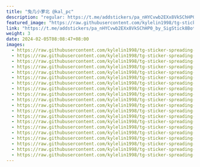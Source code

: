 ```yaml
---
title: "兔几小萝北 @kal_pc"
description: "regular: https://t.me/addstickers/pa_nHYCvwb2EXx8VkSChHP0_by_SigStick8Bot"
featured_image: "https://raw.githubusercontent.com/kylelin1998/tg-sticker-spreading-worldwide-images/main/img/f90b48d5-ab84-4ace-9eb5-a6923247833d.jpg"
link: "https://t.me/addstickers/pa_nHYCvwb2EXx8VkSChHP0_by_SigStick8Bot"
weight: 3
date: 2024-02-05T08:08:47+08:00
images:
  - https://raw.githubusercontent.com/kylelin1998/tg-sticker-spreading-worldwide-images/main/img/f90b48d5-ab84-4ace-9eb5-a6923247833d.jpg
  - https://raw.githubusercontent.com/kylelin1998/tg-sticker-spreading-worldwide-images/main/img/3f53b422-8ede-41b4-befd-a4f33f109ddc.jpg
  - https://raw.githubusercontent.com/kylelin1998/tg-sticker-spreading-worldwide-images/main/img/9b174e36-f31e-4fc5-b205-4999a6fe5794.jpg
  - https://raw.githubusercontent.com/kylelin1998/tg-sticker-spreading-worldwide-images/main/img/fe92149c-e995-4b9a-a25f-2cfbfa7744fc.jpg
  - https://raw.githubusercontent.com/kylelin1998/tg-sticker-spreading-worldwide-images/main/img/4dddf8a0-3c3e-48b4-8685-18322d82ba1e.jpg
  - https://raw.githubusercontent.com/kylelin1998/tg-sticker-spreading-worldwide-images/main/img/a23d941d-3457-4fdb-9fb7-2794113c3ddd.jpg
  - https://raw.githubusercontent.com/kylelin1998/tg-sticker-spreading-worldwide-images/main/img/720756cc-660f-4056-8151-9b638a548744.jpg
  - https://raw.githubusercontent.com/kylelin1998/tg-sticker-spreading-worldwide-images/main/img/6d687cc8-5852-4109-b013-915b1b723c78.jpg
  - https://raw.githubusercontent.com/kylelin1998/tg-sticker-spreading-worldwide-images/main/img/8b738b84-39e1-41ae-8651-29160dc7dad0.jpg
  - https://raw.githubusercontent.com/kylelin1998/tg-sticker-spreading-worldwide-images/main/img/3039d757-6045-49e5-9a8f-46dbd8808e9b.jpg
  - https://raw.githubusercontent.com/kylelin1998/tg-sticker-spreading-worldwide-images/main/img/f1ae70ba-892d-45a4-8d60-17a0ca0da2f5.jpg
  - https://raw.githubusercontent.com/kylelin1998/tg-sticker-spreading-worldwide-images/main/img/e67d97c6-72dc-4d1c-b384-02752f57bd0e.jpg
  - https://raw.githubusercontent.com/kylelin1998/tg-sticker-spreading-worldwide-images/main/img/cd7be9ea-7fd7-4ad3-a0b6-f50f81c01513.jpg
  - https://raw.githubusercontent.com/kylelin1998/tg-sticker-spreading-worldwide-images/main/img/da7ffe59-b6f8-497d-8a66-402e12543151.jpg
  - https://raw.githubusercontent.com/kylelin1998/tg-sticker-spreading-worldwide-images/main/img/6945232c-875e-483f-9ba4-e8c00390b95f.jpg
  - https://raw.githubusercontent.com/kylelin1998/tg-sticker-spreading-worldwide-images/main/img/28ffd763-c06d-4985-9eed-30a4a06c8f50.jpg
  - https://raw.githubusercontent.com/kylelin1998/tg-sticker-spreading-worldwide-images/main/img/ead8ec2a-b166-4ff7-9a68-893d91d81ae3.jpg
  - https://raw.githubusercontent.com/kylelin1998/tg-sticker-spreading-worldwide-images/main/img/9f91e287-fc4a-4633-b6c5-ca180db7526f.jpg
  - https://raw.githubusercontent.com/kylelin1998/tg-sticker-spreading-worldwide-images/main/img/ae86e63e-4080-406a-bf81-8ee92b827865.jpg
  - https://raw.githubusercontent.com/kylelin1998/tg-sticker-spreading-worldwide-images/main/img/23313d71-ff44-4281-94a1-f55b3442eedc.jpg
---
```


